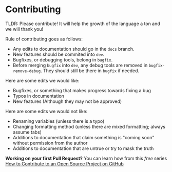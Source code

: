 # Contributing

TLDR: Please contribute! It will help the growth of the language a ton and we will thank you!

Rule of contributing goes as follows:
- Any edits to documentation should go in the `docs` branch.
- New features should be commited into `dev`.
- Bugfixes, or debugging tools, belong in `bugfix`.
- Before merging `bugfix` into `dev`, any debug tools are removed in `bugfix-remove-debug`. They should still be there in `bugfix` if needed.

Here are some edits we would like:
- Bugfixes, or something that makes progress towards fixing a bug
- Typos in documentation
- New features (Although they may not be approved)

Here are some edits we would not like:
- Renaming variables (unless there is a typo)
- Changing formatting method (unless there are mixed formatting; always assume tabs)
- Additions to documentation that claim something is "coming soon" without permission from the author
- Additions to documentation that are untrue or try to mask the truth

**Working on your first Pull Request?** You can learn how from this *free* series [How to Contribute to an Open Source Project on GitHub](https://egghead.io/series/how-to-contribute-to-an-open-source-project-on-github)
